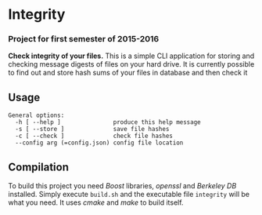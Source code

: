# Integrity
### Project for first semester of 2015-2016

**Check integrity of your files.** This is a simple CLI application for storing and checking message digests of files on your hard drive. It is currently possible to find out and store hash sums of your files in database and then check it

## Usage
```
General options:
  -h [ --help ]               produce this help message
  -s [ --store ]              save file hashes
  -c [ --check ]              check file hashes
  --config arg (=config.json) config file location
```

## Compilation

To build this project you need *Boost* libraries, *openssl* and *Berkeley DB* installed. Simply execute `build.sh` and the executable file `integrity` will be what you need. It uses *cmake* and *make* to build itself.